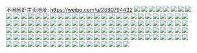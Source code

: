 不困困虾主页地址: https://weibo.com/u/2880794432 
![](https://wx4.sinaimg.cn/mw2000/abb56f40gy1h94gp0zvh6j21xi2vlb2g.jpg) 
![](https://wx4.sinaimg.cn/mw2000/abb56f40gy1h94golw39oj21xi2vmnpi.jpg) 
![](https://wx4.sinaimg.cn/mw2000/abb56f40gy1h94gou8hp9j21xi2vm4qz.jpg) 
![](https://wx4.sinaimg.cn/mw2000/abb56f40gy1h94godd40wj21xi2vl7wp.jpg) 
![](https://wx4.sinaimg.cn/mw2000/abb56f40gy1h94gp6kywyj21xj2vox6r.jpg) 
![](https://wx4.sinaimg.cn/mw2000/abb56f40gy1h94gpai355j22vo1xj7wj.jpg) 
![](https://wx4.sinaimg.cn/mw2000/abb56f40gy1h94h93ot5bj21xi2vox6t.jpg) 
![](https://wx4.sinaimg.cn/mw2000/abb56f40gy1h94h6au37hj21xj2vohdw.jpg) 
![](https://wx4.sinaimg.cn/mw2000/abb56f40gy1h94h988tmuj22vo1xjkjq.jpg) 
![](https://wx4.sinaimg.cn/mw2000/abb56f40gy1h94h60aq25j21xj2vokjn.jpg) 
![](https://wx4.sinaimg.cn/mw2000/abb56f40gy1h94h9dwztdj22dc35sqvb.jpg) 
![](https://wx4.sinaimg.cn/mw2000/abb56f40gy1h94h9leaanj21xi2vm1l7.jpg) 
![](https://wx4.sinaimg.cn/mw2000/abb56f40gy1h94h9vxu3jj21xh2knhdu.jpg) 
![](https://wx4.sinaimg.cn/mw2000/abb56f40gy1h94h7biladj21xi2voe83.jpg) 
![](https://wx4.sinaimg.cn/mw2000/abb56f40gy1h94h8zv00pj21xi2voqv7.jpg) 
![](https://wx4.sinaimg.cn/mw2000/abb56f40gy1h8wjnr0seyj20zk0qmn0k.jpg) 
![](https://wx4.sinaimg.cn/mw2000/abb56f40gy1h8pee11zvpj21jo11wnbm.jpg) 
![](https://wx4.sinaimg.cn/mw2000/abb56f40gy1h8pepcbimhj20zk0pndoq.jpg) 
![](https://wx4.sinaimg.cn/mw2000/abb56f40gy1h8neqgqwlqj20wi17k7ds.jpg) 
![](https://wx4.sinaimg.cn/mw2000/abb56f40gy1h8ji6xzszxj220t1teqv5.jpg) 
![](https://wx4.sinaimg.cn/mw2000/abb56f40gy1h8ji71tdtqj22bc2bcx6p.jpg) 
![](https://wx4.sinaimg.cn/mw2000/abb56f40gy1h8ji750lcjj24tc37knpe.jpg) 
![](https://wx4.sinaimg.cn/mw2000/abb56f40gy1h8jiipmtvij20rb103aib.jpg) 
![](https://wx4.sinaimg.cn/mw2000/abb56f40gy1h8girop93lj22dc35sqvb.jpg) 
![](https://wx4.sinaimg.cn/mw2000/abb56f40gy1h8f8di6glpj20wi1ych4c.jpg) 
![](https://wx4.sinaimg.cn/mw2000/abb56f40gy1h8ck1noarsj22c02c0x6p.jpg) 
![](https://wx4.sinaimg.cn/mw2000/abb56f40gy1h8chrt95m9j20sg0lc4jm.jpg) 
![](https://wx4.sinaimg.cn/mw2000/abb56f40gy1h8chk0zay9j20sg0lctor.jpg) 
![](https://wx4.sinaimg.cn/mw2000/abb56f40gy1h8chmr3l2dj20mi0u0k0c.jpg) 
![](https://wx4.sinaimg.cn/mw2000/abb56f40gy1h8chk2s7y2j20lc0sgh3m.jpg) 
![](https://wx4.sinaimg.cn/mw2000/abb56f40gy1h823b8ti9hj22io1w0npe.jpg) 
![](https://wx4.sinaimg.cn/mw2000/abb56f40gy1h823bfydizj22io1w0x6q.jpg) 
![](https://wx4.sinaimg.cn/mw2000/abb56f40gy1h83hyk8j9ej22io1w07wh.jpg) 
![](https://wx4.sinaimg.cn/mw2000/abb56f40gy1h83hyi3ppuj22io1w0x2g.jpg) 
![](https://wx4.sinaimg.cn/mw2000/abb56f40gy1h8nkzsn6hoj22io1w0e82.jpg) 
![](https://wx4.sinaimg.cn/mw2000/abb56f40gy1h7yxz02dp4j20wi1yc7n8.jpg) 
![](https://wx4.sinaimg.cn/mw2000/abb56f40gy1h7yxz28lzdj20wi1yctrb.jpg) 
![](https://wx4.sinaimg.cn/mw2000/abb56f40gy1h7ynxecdl6j20wi0rgn5q.jpg) 
![](https://wx4.sinaimg.cn/mw2000/abb56f40gy1h7ynxfi5psj20wi18ik2q.jpg) 
![](https://wx4.sinaimg.cn/mw2000/abb56f40gy1h7xnoc50xgj20wi0nsk0t.jpg) 
![](https://wx4.sinaimg.cn/mw2000/abb56f40gy1h7rpov0xwxj22io1w01ky.jpg) 
![](https://wx4.sinaimg.cn/mw2000/abb56f40gy1h7rpowdxg6j22io1w04qq.jpg) 
![](https://wx4.sinaimg.cn/mw2000/abb56f40gy1h7pac80ll6j20wi0wajve.jpg) 
![](https://wx4.sinaimg.cn/mw2000/abb56f40gy1h7kra323w2j20u01l0tkg.jpg) 
![](https://wx4.sinaimg.cn/mw2000/abb56f40gy1h7j16wcfv7j22io1w04qq.jpg) 
![](https://wx4.sinaimg.cn/mw2000/abb56f40gy1h8v7bxz949j236c3677wm.jpg) 
![](https://wx4.sinaimg.cn/mw2000/abb56f40gy1h8v7c29oboj22vo1xjb2c.jpg) 
![](https://wx4.sinaimg.cn/mw2000/abb56f40gy1h8v7c939t0j237k37kx6v.jpg) 
![](https://wx4.sinaimg.cn/mw2000/abb56f40gy1h8v7ccrpx1j21xi2tlnpf.jpg) 
![](https://wx4.sinaimg.cn/mw2000/abb56f40gy1h8v7ckterlj235s35s1l5.jpg) 
![](https://wx4.sinaimg.cn/mw2000/abb56f40gy1h8v7cot0dnj21xi2vonpg.jpg) 
![](https://wx4.sinaimg.cn/mw2000/abb56f40gy1h8v7d2ocqgj22dc35s4qv.jpg) 
![](https://wx4.sinaimg.cn/mw2000/abb56f40gy1h8v7cs6jn5j21xi2vonpf.jpg) 
![](https://wx4.sinaimg.cn/mw2000/abb56f40gy1h8v7brtvz5j223u35se85.jpg) 
![](https://wx4.sinaimg.cn/mw2000/abb56f40gy1h778aiz52vj21ab1n9q66.jpg) 
![](https://wx4.sinaimg.cn/mw2000/abb56f40gy1h76d8pjpugj215o1qib29.jpg) 
![](https://wx4.sinaimg.cn/mw2000/abb56f40gy1h6z0l1cjlaj20xc0t0n51.jpg) 
![](https://wx4.sinaimg.cn/mw2000/abb56f40gy1h6vuenctvgj22c0340b2c.jpg) 
![](https://wx4.sinaimg.cn/mw2000/abb56f40gy1h6vueqls78j20wi1yctz7.jpg) 
![](https://wx4.sinaimg.cn/mw2000/abb56f40gy1h6vuew0ytij20wi1yc1kx.jpg) 
![](https://wx4.sinaimg.cn/mw2000/abb56f40gy1h6qs4owxdfj235s2dc1l1.jpg) 
![](https://wx4.sinaimg.cn/mw2000/abb56f40gy1h6qob5b48hj215o1aeazr.jpg) 
![](https://wx4.sinaimg.cn/mw2000/abb56f40gy1h6q7867yeaj235s2dch1j.jpg) 
![](https://wx4.sinaimg.cn/mw2000/abb56f40gy1h6q78lmc8uj20wi0hnq8a.jpg) 
![](https://wx4.sinaimg.cn/mw2000/abb56f40gy1h6q7bozgn4j235s2dc7wj.jpg) 
![](https://wx4.sinaimg.cn/mw2000/abb56f40gy1h6q7dm1t63j22dc35swp5.jpg) 
![](https://wx4.sinaimg.cn/mw2000/abb56f40gy1h6q77zdqbmj235s2dcx6r.jpg) 
![](https://wx4.sinaimg.cn/mw2000/abb56f40gy1h6q7e0j0o3j235s2da1kz.jpg) 
![](https://wx4.sinaimg.cn/mw2000/abb56f40gy1h6ox6w7525j20u01modri.jpg) 
![](https://wx4.sinaimg.cn/mw2000/abb56f40gy1h6m3jsiujmj20wi0itgqn.jpg) 
![](https://wx4.sinaimg.cn/mw2000/abb56f40gy1h6azljvt2pj23402c0nel.jpg) 
![](https://wx4.sinaimg.cn/mw2000/abb56f40gy1h6azl7j6acj229t1fw49i.jpg) 
![](https://wx4.sinaimg.cn/mw2000/abb56f40gy1h6azmj4x9sj22c03407wj.jpg) 
![](https://wx4.sinaimg.cn/mw2000/abb56f40gy1h69uondmz2j20wi1iqach.jpg) 
![](https://wx4.sinaimg.cn/mw2000/abb56f40gy1h5rewy1aioj215o1amnm1.jpg) 
![](https://wx4.sinaimg.cn/mw2000/abb56f40gy1h5rex60hfvj21x535skjm.jpg) 
![](https://wx4.sinaimg.cn/mw2000/abb56f40gy1h5rex9p0g1j21wc36cx6q.jpg) 
![](https://wx4.sinaimg.cn/mw2000/abb56f40gy1h5rexg52p0j21wg36cu0y.jpg) 
![](https://wx4.sinaimg.cn/mw2000/abb56f40gy1h5rexjvx4bj21wf36ckjm.jpg) 
![](https://wx4.sinaimg.cn/mw2000/abb56f40gy1h5rexnfqmvj21w536c7wi.jpg) 
![](https://wx4.sinaimg.cn/mw2000/abb56f40gy1h5rexqva1rj21wg36ce82.jpg) 
![](https://wx4.sinaimg.cn/mw2000/abb56f40gy1h5rexsy1v1j21ps0y9niv.jpg) 
![](https://wx4.sinaimg.cn/mw2000/abb56f40gy1h5rexumta3j21ps0yd4en.jpg) 
![](https://wx4.sinaimg.cn/mw2000/abb56f40gy1h5maqnlgcuj20u00w6jyy.jpg) 
![](https://wx4.sinaimg.cn/mw2000/abb56f40gy1h5mb5pdtggj21400u0qac.jpg) 
![](https://wx4.sinaimg.cn/mw2000/abb56f40gy1h5mb5jo7xwj21sy0u0akc.jpg) 
![](https://wx4.sinaimg.cn/mw2000/abb56f40gy1h5j1iyrjvvj20u018jgq1.jpg) 
![](https://wx4.sinaimg.cn/mw2000/abb56f40gy1h5j1ixs0c3j21400u07dh.jpg) 
![](https://wx4.sinaimg.cn/mw2000/abb56f40gy1h5j1ize8raj20o90o9tb3.jpg) 
![](https://wx4.sinaimg.cn/mw2000/abb56f40gy1h5f9j4pvtxj20u01vganp.jpg) 
![](https://wx4.sinaimg.cn/mw2000/abb56f40gy1h5ejz5z99vj21400u0n35.jpg) 
![](https://wx4.sinaimg.cn/mw2000/abb56f40gy1h5ejz793byj21400u0q9m.jpg) 
![](https://wx4.sinaimg.cn/mw2000/abb56f40gy1h5ejz88smjj21400u0jy3.jpg) 
![](https://wx4.sinaimg.cn/mw2000/abb56f40gy1h5ejz965erj20u0140q9l.jpg) 
![](https://wx4.sinaimg.cn/mw2000/abb56f40gy1h5ejzb4n2wj21400u0tdj.jpg) 
![](https://wx4.sinaimg.cn/mw2000/abb56f40gy1h5ejzcfz83j21400u0gr5.jpg) 
![](https://wx4.sinaimg.cn/mw2000/abb56f40gy1h5ejzdr1qoj20u0140jx8.jpg) 
![](https://wx4.sinaimg.cn/mw2000/abb56f40gy1h5mgqyd77dj20u0140wkk.jpg) 
![](https://wx4.sinaimg.cn/mw2000/abb56f40gy1h5efx9fkv3j20u0140dql.jpg) 
![](https://wx4.sinaimg.cn/mw2000/abb56f40gy1h5at5nibcsj20qo0qoq73.jpg) 
![](https://wx4.sinaimg.cn/mw2000/abb56f40gy1h54flfly7qj22c0340kjm.jpg) 
![](https://wx4.sinaimg.cn/mw2000/abb56f40gy1h54flib55hj22c0340qv6.jpg) 
![](https://wx4.sinaimg.cn/mw2000/abb56f40gy1h4xdw2kevpj23402c0b2d.jpg) 
![](https://wx4.sinaimg.cn/mw2000/abb56f40gy1h4xdw6qbd3j232m1zrx6r.jpg) 
![](https://wx4.sinaimg.cn/mw2000/abb56f40gy1h4xdwb7wwpj23401rtu0z.jpg) 
![](https://wx4.sinaimg.cn/mw2000/abb56f40gy1h4xdwonzw5j23402c0qv8.jpg) 
![](https://wx4.sinaimg.cn/mw2000/abb56f40gy1h4xdwxexp0j23402c04qt.jpg) 
![](https://wx4.sinaimg.cn/mw2000/abb56f40gy1h4xdx678zpj23402c0qv7.jpg) 
![](https://wx4.sinaimg.cn/mw2000/abb56f40gy1h4xdvw9jfkj231t2c0e84.jpg) 
![](https://wx4.sinaimg.cn/mw2000/abb56f40gy1h4xdx9nk3kj233y25tb2b.jpg) 
![](https://wx4.sinaimg.cn/mw2000/abb56f40gy1h4xdxfkf51j233u1z5npf.jpg) 
![](https://wx4.sinaimg.cn/mw2000/abb56f40gy1h4lrg0ot9lj20ra1chn5v.jpg) 
![](https://wx4.sinaimg.cn/mw2000/abb56f40gy1h4jl96gr7bj20wi1ycb1s.jpg) 
![](https://wx4.sinaimg.cn/mw2000/abb56f40gy1h4jl9o5ymoj20u019laj7.jpg) 
![](https://wx4.sinaimg.cn/mw2000/abb56f40gy1h4fk3og0qoj215o1qi1kx.jpg) 
![](https://wx4.sinaimg.cn/mw2000/abb56f40gy1h4fj8u37vxj21bc1r47tw.jpg) 
![](https://wx4.sinaimg.cn/mw2000/abb56f40gy1h4f0x1iczlj21r41bc7tf.jpg) 
![](https://wx4.sinaimg.cn/mw2000/abb56f40gy1h4hud81ujcj21r41bcaw5.jpg) 
![](https://wx4.sinaimg.cn/mw2000/abb56f40gy1h4beoktcozj20wi16sjvx.jpg) 
![](https://wx4.sinaimg.cn/mw2000/abb56f40gy1h4a1qd96oxj20zs1hnx2w.jpg) 
![](https://wx4.sinaimg.cn/mw2000/abb56f40gy1h4a1qb8v5wj21os2j7e82.jpg) 
![](https://wx4.sinaimg.cn/mw2000/abb56f40gy1h4a1qijzthj21qc2j7u0y.jpg) 
![](https://wx4.sinaimg.cn/mw2000/abb56f40gy1h4a1qpls7uj21qc2j71l0.jpg) 
![](https://wx4.sinaimg.cn/mw2000/abb56f40gy1h47xkt8jc2j20wi1yc183.jpg) 
![](https://wx4.sinaimg.cn/mw2000/abb56f40gy1h47xm20pccj21dz0s97f5.jpg) 
